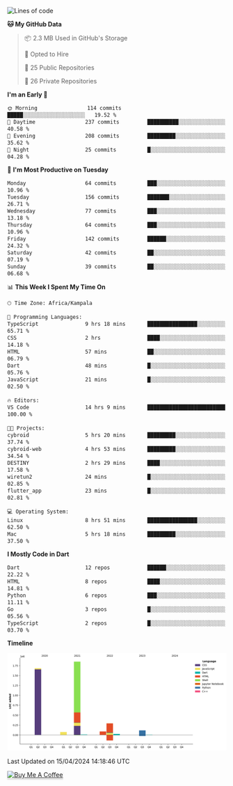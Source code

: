 <!--START_SECTION:waka-->
![Lines of code](https://img.shields.io/badge/From%20Hello%20World%20I%27ve%20Written-4.1%20million%20lines%20of%20code-blue)

**🐱 My GitHub Data** 

> 📦 2.3 MB Used in GitHub's Storage 
 > 
> 💼 Opted to Hire
 > 
> 📜 25 Public Repositories 
 > 
> 🔑 26 Private Repositories 
 > 
**I'm an Early 🐤** 

```text
🌞 Morning                114 commits         █████░░░░░░░░░░░░░░░░░░░░   19.52 % 
🌆 Daytime                237 commits         ██████████░░░░░░░░░░░░░░░   40.58 % 
🌃 Evening                208 commits         █████████░░░░░░░░░░░░░░░░   35.62 % 
🌙 Night                  25 commits          █░░░░░░░░░░░░░░░░░░░░░░░░   04.28 % 
```
📅 **I'm Most Productive on Tuesday** 

```text
Monday                   64 commits          ███░░░░░░░░░░░░░░░░░░░░░░   10.96 % 
Tuesday                  156 commits         ███████░░░░░░░░░░░░░░░░░░   26.71 % 
Wednesday                77 commits          ███░░░░░░░░░░░░░░░░░░░░░░   13.18 % 
Thursday                 64 commits          ███░░░░░░░░░░░░░░░░░░░░░░   10.96 % 
Friday                   142 commits         ██████░░░░░░░░░░░░░░░░░░░   24.32 % 
Saturday                 42 commits          ██░░░░░░░░░░░░░░░░░░░░░░░   07.19 % 
Sunday                   39 commits          ██░░░░░░░░░░░░░░░░░░░░░░░   06.68 % 
```


📊 **This Week I Spent My Time On** 

```text
🕑︎ Time Zone: Africa/Kampala

💬 Programming Languages: 
TypeScript               9 hrs 18 mins       ████████████████░░░░░░░░░   65.71 % 
CSS                      2 hrs               ████░░░░░░░░░░░░░░░░░░░░░   14.18 % 
HTML                     57 mins             ██░░░░░░░░░░░░░░░░░░░░░░░   06.79 % 
Dart                     48 mins             █░░░░░░░░░░░░░░░░░░░░░░░░   05.76 % 
JavaScript               21 mins             █░░░░░░░░░░░░░░░░░░░░░░░░   02.50 % 

🔥 Editors: 
VS Code                  14 hrs 9 mins       █████████████████████████   100.00 % 

🐱‍💻 Projects: 
cybroid                  5 hrs 20 mins       █████████░░░░░░░░░░░░░░░░   37.74 % 
cybroid-web              4 hrs 53 mins       █████████░░░░░░░░░░░░░░░░   34.54 % 
DESTINY                  2 hrs 29 mins       ████░░░░░░░░░░░░░░░░░░░░░   17.58 % 
wiretun2                 24 mins             █░░░░░░░░░░░░░░░░░░░░░░░░   02.85 % 
flutter_app              23 mins             █░░░░░░░░░░░░░░░░░░░░░░░░   02.81 % 

💻 Operating System: 
Linux                    8 hrs 51 mins       ████████████████░░░░░░░░░   62.50 % 
Mac                      5 hrs 18 mins       █████████░░░░░░░░░░░░░░░░   37.50 % 
```

**I Mostly Code in Dart** 

```text
Dart                     12 repos            ██████░░░░░░░░░░░░░░░░░░░   22.22 % 
HTML                     8 repos             ████░░░░░░░░░░░░░░░░░░░░░   14.81 % 
Python                   6 repos             ███░░░░░░░░░░░░░░░░░░░░░░   11.11 % 
Go                       3 repos             █░░░░░░░░░░░░░░░░░░░░░░░░   05.56 % 
TypeScript               2 repos             █░░░░░░░░░░░░░░░░░░░░░░░░   03.70 % 
```



**Timeline**

![Lines of Code chart](https://raw.githubusercontent.com/drexhacker/drexhacker/main/assets/bar_graph.png)


 Last Updated on 15/04/2024 14:18:46 UTC
<!--END_SECTION:waka-->

<a href="https://www.buymeacoffee.com/drexsoftorg" target="_blank"><img src="https://www.buymeacoffee.com/assets/img/custom_images/orange_img.png" alt="Buy Me A Coffee" style="height: 41px !important;width: 174px !important;box-shadow: 0px 3px 2px 0px rgba(190, 190, 190, 0.5) !important;-webkit-box-shadow: 0px 3px 2px 0px rgba(190, 190, 190, 0.5) !important;" ></a>


<!---
drexhacker/drexhacker is a ✨ special ✨ repository because its `README.md` (this file) appears on your GitHub profile.
You can click the Preview link to take a look at your changes.
--->
